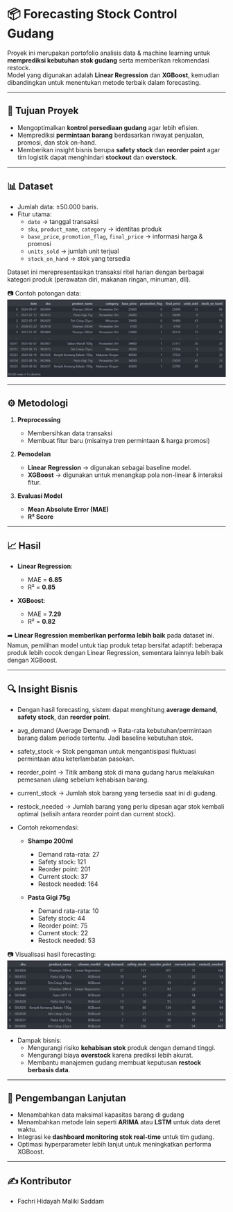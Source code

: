 # 📦 Forecasting Stock Control Gudang  

Proyek ini merupakan portofolio analisis data & machine learning untuk **memprediksi kebutuhan stok gudang** serta memberikan rekomendasi restock.  
Model yang digunakan adalah **Linear Regression** dan **XGBoost**, kemudian dibandingkan untuk menentukan metode terbaik dalam forecasting.  

---

## 🎯 Tujuan Proyek
- Mengoptimalkan **kontrol persediaan gudang** agar lebih efisien.  
- Memprediksi **permintaan barang** berdasarkan riwayat penjualan, promosi, dan stok on-hand.  
- Memberikan insight bisnis berupa **safety stock** dan **reorder point** agar tim logistik dapat menghindari **stockout** dan **overstock**.  

---

## 📊 Dataset
- Jumlah data: ±50.000 baris.  
- Fitur utama:  
  - `date` → tanggal transaksi  
  - `sku`, `product_name`, `category` → identitas produk  
  - `base_price`, `promotion_flag`, `final_price` → informasi harga & promosi  
  - `units_sold` → jumlah unit terjual  
  - `stock_on_hand` → stok yang tersedia  

Dataset ini merepresentasikan transaksi ritel harian dengan berbagai kategori produk (perawatan diri, makanan ringan, minuman, dll).  

📷 Contoh potongan data:  
![Dataset](./img/data.png)

---

## ⚙️ Metodologi
1. **Preprocessing**  
   - Membersihkan data transaksi  
   - Membuat fitur baru (misalnya tren permintaan & harga promosi)  

2. **Pemodelan**  
   - **Linear Regression** → digunakan sebagai baseline model.  
   - **XGBoost** → digunakan untuk menangkap pola non-linear & interaksi fitur.  

3. **Evaluasi Model**  
   - **Mean Absolute Error (MAE)**  
   - **R² Score**  

---

## 📈 Hasil
- **Linear Regression**:  
  - MAE = **6.85**  
  - R² = **0.85**  

- **XGBoost**:  
  - MAE = **7.29**  
  - R² = **0.82**  

➡️ **Linear Regression memberikan performa lebih baik** pada dataset ini.  
Namun, pemilihan model untuk tiap produk tetap bersifat adaptif: beberapa produk lebih cocok dengan Linear Regression, sementara lainnya lebih baik dengan XGBoost.  

---

## 🔍 Insight Bisnis
- Dengan hasil forecasting, sistem dapat menghitung **average demand**, **safety stock**, dan **reorder point**.
- avg_demand (Average Demand) → Rata-rata kebutuhan/permintaan barang dalam periode tertentu. Jadi baseline kebutuhan stok.
- safety_stock → Stok pengaman untuk mengantisipasi fluktuasi permintaan atau keterlambatan pasokan.
- reorder_point → Titik ambang stok di mana gudang harus melakukan pemesanan ulang sebelum kehabisan barang.
- current_stock → Jumlah stok barang yang tersedia saat ini di gudang.
- restock_needed → Jumlah barang yang perlu dipesan agar stok kembali optimal (selisih antara reorder point dan current stock).

- Contoh rekomendasi:  
  - **Shampo 200ml**  
    - Demand rata-rata: 27  
    - Safety stock: 121  
    - Reorder point: 201  
    - Current stock: 37  
    - Restock needed: 164  

  - **Pasta Gigi 75g**  
    - Demand rata-rata: 10  
    - Safety stock: 44  
    - Reorder point: 75  
    - Current stock: 22  
    - Restock needed: 53  

📷 Visualisasi hasil forecasting:  
![Hasil Forecast](./img/hasil_forecast.png)

- Dampak bisnis:  
  - Mengurangi risiko **kehabisan stok** produk dengan demand tinggi.  
  - Mengurangi biaya **overstock** karena prediksi lebih akurat.  
  - Membantu manajemen gudang membuat keputusan **restock berbasis data**.  

---

## 🚀 Pengembangan Lanjutan
- Menambahkan data maksimal kapasitas barang di gudang
- Menambahkan metode lain seperti **ARIMA** atau **LSTM** untuk data deret waktu.  
- Integrasi ke **dashboard monitoring stok real-time** untuk tim gudang.  
- Optimasi hyperparameter lebih lanjut untuk meningkatkan performa XGBoost.  

---

## ✍️ Kontributor
- Fachri Hidayah Maliki Saddam  






